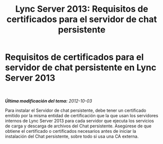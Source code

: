 ﻿---
title: 'Lync Server 2013: Requisitos de certificados para el servidor de chat persistente'
TOCTitle: Requisitos de certificados para el servidor de chat persistente
ms:assetid: eff58baf-b918-4dfa-b01d-e1aec436b4fd
ms:mtpsurl: https://technet.microsoft.com/es-es/library/Gg412990(v=OCS.15)
ms:contentKeyID: 48277121
ms.date: 01/07/2017
mtps_version: v=OCS.15
ms.translationtype: HT
---

# Requisitos de certificados para el servidor de chat persistente en Lync Server 2013

 

_**Última modificación del tema:** 2012-10-03_

Para instalar el Servidor de chat persistente, debe tener un certificado emitido por la misma entidad de certificación que la que usan los servidores internos de Lync Server 2013 para cada servidor que ejecuta los servicios de carga y descarga de archivos del Chat persistente. Asegúrese de que obtiene el certificado o certificados necesarios antes de iniciar la instalación del Chat persistente, sobre todo si usa una CA externa.

